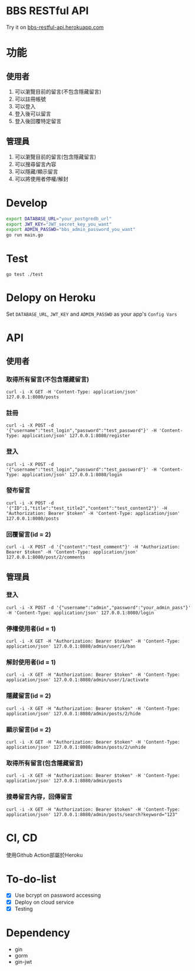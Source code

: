 # BBS RESTful API
Try it on [bbs-restful-api.herokuapp.com](https://bbs-restful-api.herokuapp.com/)
# 功能
## 使用者
1. 可以瀏覽目前的留言(不包含隱藏留言)
2. 可以註冊帳號
3. 可以登入
4. 登入後可以留言
5. 登入後回覆特定留言
## 管理員
1. 可以瀏覽目前的留言(包含隱藏留言)
2. 可以搜尋留言內容
3. 可以隱藏/顯示留言
4. 可以將使用者停權/解封
# Develop
```bash
export DATABASE_URL="your_postgredb_url"
export JWT_KEY="JWT_secret_key_you_want"
export ADMIN_PASSWD="bbs_admin_password_you_want"
go run main.go
```
# Test
`go test ./test`
# Delopy on Heroku
Set `DATABASE_URL`, `JWT_KEY` and `ADMIN_PASSWD` as your app's `Config Vars`
# API
## 使用者
### 取得所有留言(不包含隱藏留言)
`curl -i -X GET -H 'Content-Type: application/json' 127.0.0.1:8080/posts`
### 註冊
`curl -i -X POST -d '{"username":"test_login","password":"test_password"}' -H 'Content-Type: application/json' 127.0.0.1:8080/register`
### 登入
`curl -i -X POST -d '{"username":"test_login","password":"test_password"}' -H 'Content-Type: application/json' 127.0.0.1:8080/login`
### 發布留言
`curl -i -X POST -d '{"ID":1,"title":"test_title2","content":"test_content2"}' -H "Authorization: Bearer $token" -H 'Content-Type: application/json' 127.0.0.1:8080/posts`
### 回覆留言(id = 2)
`curl -i -X POST -d '{"content":"test_comment"}' -H "Authorization: Bearer $token" -H 'Content-Type: application/json' 127.0.0.1:8080/post/2/comments`

## 管理員
### 登入
`curl -i -X POST -d '{"username":"admin","password":"your_admin_pass"}' -H 'Content-Type: application/json' 127.0.0.1:8080/login`
### 停權使用者(id = 1)
`curl -i -X GET -H "Authorization: Bearer $token" -H 'Content-Type: application/json' 127.0.0.1:8080/admin/user/1/ban`
### 解封使用者(id = 1)
`curl -i -X GET -H "Authorization: Bearer $token" -H 'Content-Type: application/json' 127.0.0.1:8080/admin/user/1/activate`
### 隱藏留言(id = 2)
`curl -i -X GET -H "Authorization: Bearer $token" -H 'Content-Type: application/json' 127.0.0.1:8080/admin/posts/2/hide`
### 顯示留言(id = 2)
`curl -i -X GET -H "Authorization: Bearer $token" -H 'Content-Type: application/json' 127.0.0.1:8080/admin/posts/2/unhide`
### 取得所有留言(包含隱藏留言)
`curl -i -X GET -H "Authorization: Bearer $token" -H 'Content-Type: application/json' 127.0.0.1:8080/admin/posts`
### 搜尋留言內容，回傳留言
`curl -i -X GET -H "Authorization: Bearer $token" -H 'Content-Type: application/json' 127.0.0.1:8080/admin/posts/search?keyword="123"`

# CI, CD
使用Github Action部屬於Heroku
# To-do-list
- [x] Use bcrypt on password accessing
- [x] Deploy on cloud service
- [x] Testing

# Dependency
* gin
* gorm
* gin-jwt